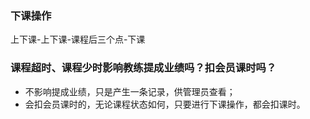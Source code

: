 ### 下课操作

上下课-上下课-课程后三个点-下课

### 课程超时、课程少时影响教练提成业绩吗？扣会员课时吗？

- 不影响提成业绩，只是产生一条记录，供管理员查看；
- 会扣会员课时的，无论课程状态如何，只要进行下课操作，都会扣课时。

